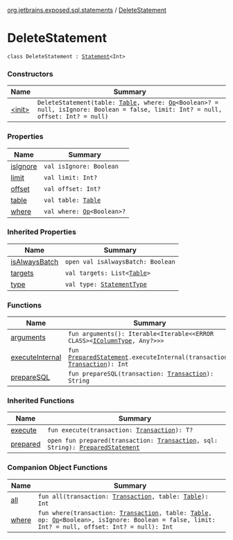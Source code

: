 [org.jetbrains.exposed.sql.statements](../index.md) / [DeleteStatement](.)

# DeleteStatement

`class DeleteStatement : `[`Statement`](../-statement/index.md)`<Int>`

### Constructors

| Name | Summary |
|---|---|
| [&lt;init&gt;](-init-.md) | `DeleteStatement(table: `[`Table`](../../org.jetbrains.exposed.sql/-table/index.md)`, where: `[`Op`](../../org.jetbrains.exposed.sql/-op/index.md)`<Boolean>? = null, isIgnore: Boolean = false, limit: Int? = null, offset: Int? = null)` |

### Properties

| Name | Summary |
|---|---|
| [isIgnore](is-ignore.md) | `val isIgnore: Boolean` |
| [limit](limit.md) | `val limit: Int?` |
| [offset](offset.md) | `val offset: Int?` |
| [table](table.md) | `val table: `[`Table`](../../org.jetbrains.exposed.sql/-table/index.md) |
| [where](where.md) | `val where: `[`Op`](../../org.jetbrains.exposed.sql/-op/index.md)`<Boolean>?` |

### Inherited Properties

| Name | Summary |
|---|---|
| [isAlwaysBatch](../-statement/is-always-batch.md) | `open val isAlwaysBatch: Boolean` |
| [targets](../-statement/targets.md) | `val targets: List<`[`Table`](../../org.jetbrains.exposed.sql/-table/index.md)`>` |
| [type](../-statement/type.md) | `val type: `[`StatementType`](../-statement-type/index.md) |

### Functions

| Name | Summary |
|---|---|
| [arguments](arguments.md) | `fun arguments(): Iterable<Iterable<<ERROR CLASS><`[`IColumnType`](../../org.jetbrains.exposed.sql/-i-column-type/index.md)`, Any?>>>` |
| [executeInternal](execute-internal.md) | `fun `[`PreparedStatement`](http://docs.oracle.com/javase/6/docs/api/java/sql/PreparedStatement.html)`.executeInternal(transaction: `[`Transaction`](../../org.jetbrains.exposed.sql/-transaction/index.md)`): Int` |
| [prepareSQL](prepare-s-q-l.md) | `fun prepareSQL(transaction: `[`Transaction`](../../org.jetbrains.exposed.sql/-transaction/index.md)`): String` |

### Inherited Functions

| Name | Summary |
|---|---|
| [execute](../-statement/execute.md) | `fun execute(transaction: `[`Transaction`](../../org.jetbrains.exposed.sql/-transaction/index.md)`): T?` |
| [prepared](../-statement/prepared.md) | `open fun prepared(transaction: `[`Transaction`](../../org.jetbrains.exposed.sql/-transaction/index.md)`, sql: String): `[`PreparedStatement`](http://docs.oracle.com/javase/6/docs/api/java/sql/PreparedStatement.html) |

### Companion Object Functions

| Name | Summary |
|---|---|
| [all](all.md) | `fun all(transaction: `[`Transaction`](../../org.jetbrains.exposed.sql/-transaction/index.md)`, table: `[`Table`](../../org.jetbrains.exposed.sql/-table/index.md)`): Int` |
| [where](where.md) | `fun where(transaction: `[`Transaction`](../../org.jetbrains.exposed.sql/-transaction/index.md)`, table: `[`Table`](../../org.jetbrains.exposed.sql/-table/index.md)`, op: `[`Op`](../../org.jetbrains.exposed.sql/-op/index.md)`<Boolean>, isIgnore: Boolean = false, limit: Int? = null, offset: Int? = null): Int` |
